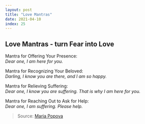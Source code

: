 ```yaml
---
layout: post
title: "Love Mantras"
date: 2021-04-10
index: 25
---
```



## Love Mantras - turn Fear into Love

Mantra for Offering Your Presence:  
_Dear one, I am here for you._

Mantra for Recognizing Your Beloved:  
_Darling, I know you are there, and I am so happy._

Mantra for Relieving Suffering:  
_Dear one, I know you are suffering. That is why I am here for you._

Mantra for Reaching Out to Ask for Help:  
_Dear one, I am suffering. Please help._


> Source: [Maria Popova](https://www.brainpickings.org/2020/12/01/thich-nhat-hanh-fear-love/)
